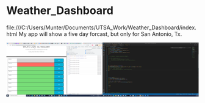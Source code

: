 # Weather_Dashboard

file:///C:/Users/Munter/Documents/UTSA_Work/Weather_Dashboard/index.html
My app will show a five day forcast, but only for San Antonio, Tx.


![2022-02-25](https://github.com/mhmunter/super-disco/blob/main/images/dayPlaner.png)
